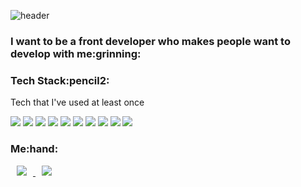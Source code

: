 ![header](https://capsule-render.vercel.app/api?color=gradient&height=300&section=header&text=ByungJin&fontSize=100)


<h3>I want to be a front developer who makes people want to develop with me:grinning:<h3>


<h3> Tech Stack:pencil2: </h3>

<p> Tech that I've used at least once</p>


<img src="https://img.shields.io/badge/Java-007396?style=flat-square&logo=Java&logoColor=white"/></a>
<img src="https://img.shields.io/badge/JavaScript-F7DF1E?style=flat-square&logo=JavaScript&logoColor=white"/></a>
<img src="https://img.shields.io/badge/React-61DAFB?style=flat-square&logo=React&logoColor=white"/></a>
<img src="https://img.shields.io/badge/HTML5-E34F26?style=flat-square&logo=HTML5%&logoColor=white"/></a>
<img src="https://img.shields.io/badge/CSS-1572B6?style=flat-square&logo=CSS3%&logoColor=white"/></a>
<img src="https://img.shields.io/badge/SpringBoot-6DB33F?style=flat-square&logo=Spring&logoColor=white"/></a>
<img src="https://img.shields.io/badge/GitHub-181717?style=flat-square&logo=GitHub&logoColor=white"/></a>
<img src="https://img.shields.io/badge/Flutter-02569B?style=flat-square&logo=Flutter%&logoColor=white"/></a>
<img src="https://img.shields.io/badge/Dart-0175C2?style=flat-square&logo=Dart%&logoColor=white"/></a>
<img src="https://img.shields.io/badge/MySQL-4479A1?style=flat-square&logo=MySQL%&logoColor=white"/></a>


<h3>Me:hand:</h3>
<a href="https://velog.io/@go286">
    <img src="http://img.shields.io/badge/Tech Blog-00D182?style=flat&logo=Emby&logoColor=white&link=https://velog.io/@go286"
        style="height : auto; margin-left : 10px; margin-right : 10px;"/>
</a>
<a href="https://rlaqudwls157@gmail.com">
    <img src="http://img.shields.io/badge/Gmail-EA4335?style=flat&logo=Gmail&logoColor=white&link=https://rlaqudwls157@gmail.com"
        style="height : auto; margin-left : 10px; margin-right : 10px;"/>
</a>



